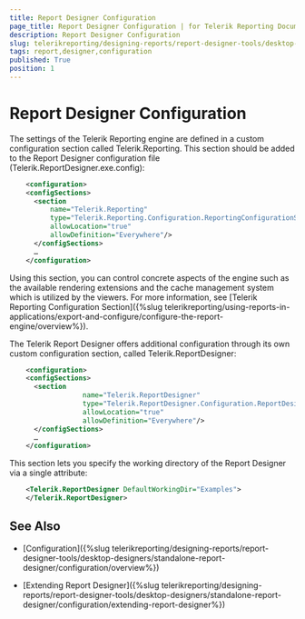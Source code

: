 ```yaml
---
title: Report Designer Configuration
page_title: Report Designer Configuration | for Telerik Reporting Documentation
description: Report Designer Configuration
slug: telerikreporting/designing-reports/report-designer-tools/desktop-designers/standalone-report-designer/configuration/report-designer-configuration
tags: report,designer,configuration
published: True
position: 1
---
```


# Report Designer Configuration



The settings of the Telerik Reporting engine are defined in a custom configuration section called Telerik.Reporting. This section should be added         to the Report Designer configuration file (Telerik.ReportDesigner.exe.config):       

	
````xml
    <configuration>
    <configSections>
      <section
          name="Telerik.Reporting"
          type="Telerik.Reporting.Configuration.ReportingConfigurationSection, Telerik.Reporting"
          allowLocation="true"
          allowDefinition="Everywhere"/>
      </configSections>
      …
    </configuration>
````



Using this section, you can control concrete aspects of the engine such as the available rendering extensions and the cache management system which is         utilized by the viewers. For more information, see [Telerik Reporting Configuration Section]({%slug telerikreporting/using-reports-in-applications/export-and-configure/configure-the-report-engine/overview%}).       

The Telerik Report Designer offers additional configuration through its own custom configuration section, called Telerik.ReportDesigner:

	
````xml
    <configuration>
    <configSections>
      <section
                  name="Telerik.ReportDesigner"
                  type="Telerik.ReportDesigner.Configuration.ReportDesignerConfigurationSection, Telerik.ReportDesigner.Configuration"
                  allowLocation="true"
                  allowDefinition="Everywhere"/>
      </configSections>
      …
    </configuration>
````



This section lets you specify the working directory of the Report Designer via a single attribute:

	
````xml
    <Telerik.ReportDesigner DefaultWorkingDir="Examples">
    </Telerik.ReportDesigner>
````



## 

## See Also


 * [Configuration]({%slug telerikreporting/designing-reports/report-designer-tools/desktop-designers/standalone-report-designer/configuration/overview%})

 * [Extending Report Designer]({%slug telerikreporting/designing-reports/report-designer-tools/desktop-designers/standalone-report-designer/configuration/extending-report-designer%})
